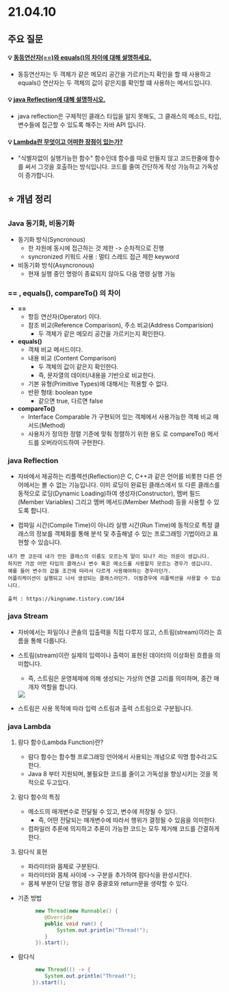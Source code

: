 # 21.04.10

## 주요 질문

#### 💡 [동등연산자(==)와 equals()의 차이에 대해 설명하세요.](#--equals-compareto-의-차이)
   * 동등연산자는 두 객체가 같은 메모리 공간을 가르키는지 확인을 할 때 사용하고 equals() 연산자는 두 객체의 값이 같은지를 확인할 떄 사용하는 메서드입니다. 
   
#### 💡 [java Reflection에 대해 설명하시오.](#java-reflection)
   * java reflection은 구체적인 클래스 타입을 알지 못해도, 그 클래스의 메소드, 타입, 변수들에 접근할 수 있도록 해주는 자바 API 입니다.
   
#### 💡 [Lambda란 무엇이고 어떠한 장점이 있는가?](#java-lambda)
   *  "식별자없이 실행가능한 함수" 함수인데 함수를 따로 만들지 않고 코드한줄에 함수를 써서 그것을 호출하는 방식입니다. 코드를 줄여 간단하게 작성 가능하고 가독성이 증가합니다.

## ⭐ 개념 정리

### Java 동기화, 비동기화
   * 동기화 방식(Syncronous)
     * 한 자원에 동시에 접근하는 것 제한 -> 순차적으로 진행
     * syncronized 키워드 사용 : 멀티 스레드 접근 제한 keyword
   * 비동기화 방식(Asyncronous)
     * 현재 실행 중인 명령이 종료되지 않아도 다음 명령 실행 가능


### == , equals(), compareTo() 의 차이

* **==** 
  * 항등 연산자(Operator) 이다.
  * 참조 비교(Reference Comparison), 주소 비교(Address Comparision)
    * 두 객체가 같은 메모리 공간을 가르키는지 확인한다.
* **equals()**
   * 객체 비교 메서드이다.
   * 내용 비교 (Content Comparison)
     * 두 객체의 값이 같은지 확인한다.
     * 즉, 문자열의 데이터/내용을 기반으로 비교한다.
   * 기본 유형(Primitive Types)에 대해서는 적용할 수 없다.
   * 반환 형태: boolean type
     * 같으면 true, 다르면 false
* **compareTo()**
  * Interface Comparable<T> 가 구현되어 있는 객체에서 사용가능한 객체 비교 메서드(Method)
  * 사용자가 정의한 정렬 기준에 맞춰 정렬하기 위한 용도 로 compareTo() 메서드를 오버라이드하여 구현한다.

### java Reflection
   * 자바에서 제공하는 리플렉션(Reflection)은 C, C++과 같은 언어를 비롯한 다른 언어에서는 볼 수 없는 기능입니다. 이미 로딩이 완료된 클래스에서 또 다른 클래스를 동적으로 로딩(Dynamic Loading)하여 생성자(Constructor), 멤버 필드(Member Variables) 그리고 멤버 메서드(Member Method) 등을 사용할 수 있도록 합니다.

   * 컴파일 시간(Compile Time)이 아니라 실행 시간(Run Time)에 동적으로 특정 클래스의 정보를 객체화를 통해 분석 및 추출해낼 수 있는 프로그래밍 기법이라고 표현할 수 있습니다.

```text
내가 짠 코든데 내가 만든 클래스의 이름도 모르는게 말이 되나? 라는 의문이 생깁니다.
하지만 가끔 어떤 타입의 클래스나 변수 혹은 메소드를 사용할지 모르는 경우가 생깁니다.
예를 들어 변수의 값을 조건에 따라서 다르게 사용해야하는 경우라던가.
어플리케이션이 실행되고 나서 생성되는 클래스라던가. 이럴경우에 리플렉션을 사용할 수 있습니다.

출처 : https://kingname.tistory.com/164
```
### java Stream
* 자바에서는 파일이나 콘솔의 입출력을 직접 다루지 않고, 스트림(stream)이라는 흐름을 통해 다룹니다.
* 스트림(stream)이란 실제의 입력이나 출력이 표현된 데이터의 이상화된 흐름을 의미합니다.
  * 즉, 스트림은 운영체제에 의해 생성되는 가상의 연결 고리를 의미하며, 중간 매개자 역할을 합니다.
  <img src = "http://www.tcpschool.com/lectures/img_c_stream.png">

*  스트림은 사용 목적에 따라 입력 스트림과 출력 스트림으로 구분됩니다.

### java Lambda
1. 람다 함수(Lambda Function)란?
   * 람다 함수는 함수형 프로그래밍 언어에서 사용되는 개념으로 익명 함수라고도 한다.
   * Java 8 부터 지원되며, 불필요한 코드를 줄이고 가독성을 향상시키는 것을 목적으로 두고있다.

2. 람다 함수의 특징
   * 메소드의 매개변수로 전달될 수 있고, 변수에 저장될 수 있다.
     * 즉, 어떤 전달되는 매개변수에 따라서 행위가 결정될 수 있음을 의미한다.
   * 컴파일러 추론에 의지하고 추론이 가능한 코드는 모두 제거해 코드를 간결하게 한다.
3. 람다식 표현
   * 파라미터와 몸체로 구분된다.
   * 파라미터와 몸체 사이에 -> 구분을 추가하여 람다식을 완성시킨다. 
   * 몸체 부분이 단일 행일 경우 중괄호와 return문을 생략할 수 있다.

* 기존 방법
```java
         new Thread(new Runnable() {
            @Override
            public void run() {
                System.out.println("Thread!");
            }
         }).start();
```

* 람다식
```java
         new Thread(() -> {
            System.out.println("Thread!");
        }).start();
```